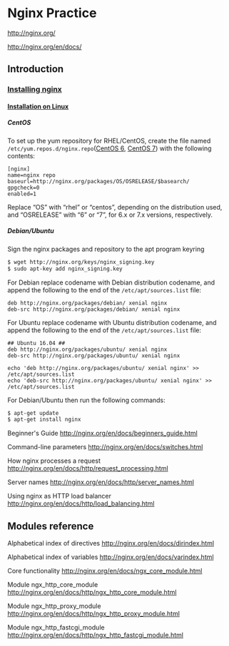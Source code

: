 # Nginx Practice

http://nginx.org/

http://nginx.org/en/docs/

## Introduction

### [Installing nginx](http://nginx.org/en/docs/install.html)

#### [Installation on Linux](http://nginx.org/en/linux_packages.html)

##### CentOS

To set up the yum repository for RHEL/CentOS, create the file named `/etc/yum.repos.d/nginx.repo`([CentOS 6](https://gist.github.com/mrhuangyuhui/f36ba0110f60c1f1756a49d105ef292d#file-nginx-centos6-repo), [CentOS 7](https://gist.github.com/mrhuangyuhui/f36ba0110f60c1f1756a49d105ef292d#file-nginx-centos7-repo)) with the following contents:

```
[nginx]
name=nginx repo
baseurl=http://nginx.org/packages/OS/OSRELEASE/$basearch/
gpgcheck=0
enabled=1
```

Replace “OS” with “rhel” or “centos”, depending on the distribution used, and “OSRELEASE” with “6” or “7”, for 6.x or 7.x versions, respectively.

##### Debian/Ubuntu

Sign the nginx packages and repository to the apt program keyring
```bash
$ wget http://nginx.org/keys/nginx_signing.key
$ sudo apt-key add nginx_signing.key
```

For Debian replace codename with Debian distribution codename, and append the following to the end of the `/etc/apt/sources.list` file:
```
deb http://nginx.org/packages/debian/ xenial nginx
deb-src http://nginx.org/packages/debian/ xenial nginx
```

For Ubuntu replace codename with Ubuntu distribution codename, and append the following to the end of the `/etc/apt/sources.list` file:
```
## Ubuntu 16.04 ##
deb http://nginx.org/packages/ubuntu/ xenial nginx
deb-src http://nginx.org/packages/ubuntu/ xenial nginx

echo 'deb http://nginx.org/packages/ubuntu/ xenial nginx' >> /etc/apt/sources.list
echo 'deb-src http://nginx.org/packages/ubuntu/ xenial nginx' >> /etc/apt/sources.list
```

For Debian/Ubuntu then run the following commands:
```bash
$ apt-get update
$ apt-get install nginx
```


Beginner's Guide
http://nginx.org/en/docs/beginners_guide.html

Command-line parameters
http://nginx.org/en/docs/switches.html

How nginx processes a request
http://nginx.org/en/docs/http/request_processing.html

Server names
http://nginx.org/en/docs/http/server_names.html

Using nginx as HTTP load balancer
http://nginx.org/en/docs/http/load_balancing.html

## Modules reference

Alphabetical index of directives
http://nginx.org/en/docs/dirindex.html

Alphabetical index of variables
http://nginx.org/en/docs/varindex.html

Core functionality
http://nginx.org/en/docs/ngx_core_module.html

Module ngx_http_core_module
http://nginx.org/en/docs/http/ngx_http_core_module.html

Module ngx_http_proxy_module
http://nginx.org/en/docs/http/ngx_http_proxy_module.html

Module ngx_http_fastcgi_module
http://nginx.org/en/docs/http/ngx_http_fastcgi_module.html
